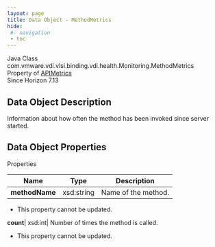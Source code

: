 ```yaml
---
layout: page
title: Data Object - MethodMetrics
hide:
 #- navigation
 - toc
---
```






Java Class
    com.vmware.vdi.vlsi.binding.vdi.health.Monitoring.MethodMetrics  
Property of
     [APIMetrics](vdi.health.Monitoring.APIMetrics.md#field_detail)  
Since 
    Horizon 7.13

## Data Object Description 

Information about how often the method has been invoked since server started. 

## Data Object Properties

Properties

Name |  Type |  Description   
---|---|---  
**methodName**|  xsd:string|  Name of the method.   


* This property cannot be updated.

  
**count**|  xsd:int|  Number of times the method is called.   


* This property cannot be updated.

  
  
  
  
  
  


